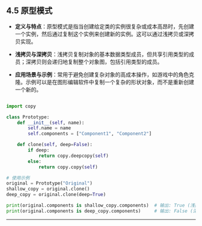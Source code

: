 ## **4.5 原型模式**

- **定义与特点**：原型模式是指当创建给定类的实例很复杂或成本高昂时，先创建一个实例，然后通过复制这个实例来创建新的实例。这可以通过浅拷贝或深拷贝实现。
  
- **浅拷贝与深拷贝**：浅拷贝复制对象的基本数据类型成员，但共享引用类型的成员；深拷贝则会递归地复制整个对象图，包括引用类型的成员。
  
- **应用场景与示例**：常用于避免创建复杂对象的高成本操作，如游戏中的角色克隆。示例可以是在图形编辑软件中复制一个复杂的形状对象，而不是重新创建一个新的。

```python

import copy

class Prototype:
    def __init__(self, name):
        self.name = name
        self.components = ["Component1", "Component2"]

    def clone(self, deep=False):
        if deep:
            return copy.deepcopy(self)
        else:
            return copy.copy(self)

# 使用示例
original = Prototype("Original")
shallow_copy = original.clone()
deep_copy = original.clone(deep=True)

print(original.components is shallow_copy.components)  # 输出: True (浅拷贝共享引用)
print(original.components is deep_copy.components)     # 输出: False (深拷贝独立副本)
```

---